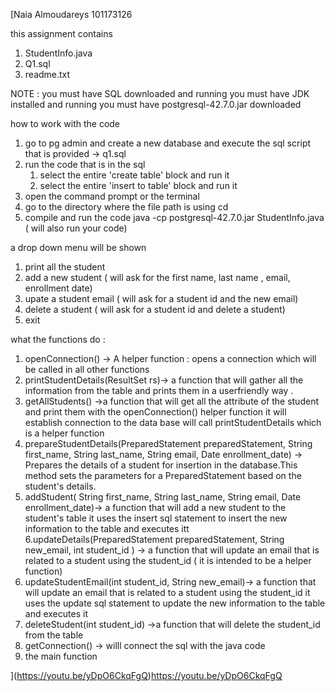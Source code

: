 [Naia Almoudareys
101173126

this assignment contains 
1. StudentInfo.java
6. Q1.sql 
7. readme.txt


NOTE :
you must have SQL downloaded and running
you must have JDK installed and running 
you must have postgresql-42.7.0.jar downloaded


how to work with the code 
1. go to pg admin and create a new database and execute the sql script that is provided -> q1.sql
2. run the code that is in the sql
	1. select the entire 'create table' block and run it 
	2. select the entire 'insert to table' block and run it
3. open the command prompt or the terminal 
4. go to the directory where the file path is using cd
5. compile and run the code 
	java -cp postgresql-42.7.0.jar StudentInfo.java ( will also run your code)

a drop down menu will be shown 
1. print all the student 
2. add a new student ( will ask for the first name, last name , email, enrollment date)
3. upate a student email ( will ask for a student id and the new email)
4. delete a student ( will ask for a student id and delete a student)
5. exit 




what the functions do :
1. openConnection() -> A helper function : opens a connection which will be called in all other functions
2. printStudentDetails(ResultSet rs)->  a function that will gather all the information from the table and prints them in a userfriendly way .
3. getAllStudents() ->a function that will get all the attribute of the student and print them with the openConnection() helper function it will establish connection to the data base will call printStudentDetails which is a helper function
4.  prepareStudentDetails(PreparedStatement preparedStatement, String first_name, String last_name, String email, Date enrollment_date) -> Prepares the details of a student for insertion in the database.This method sets the parameters for a PreparedStatement based on the student's details.
5. addStudent( String first_name, String last_name, String email, Date enrollment_date)-> a function that will add a new student to the student's table it uses the insert sql statement to insert the new information to the table and executes itt
6.updateDetails(PreparedStatement preparedStatement, String new_email, int student_id ) -> a function that will update an email that is related to a student using the student_id ( it is intended to be a helper function)
7. updateStudentEmail(int student_id, String new_email)-> a function that will update an email that is related to a student using the student_id it uses the update sql statement to update the new information to the table and executes it
8. deleteStudent(int student_id) ->a function that will delete the student_id from the table
9. getConnection() -> willl connect the sql with the java code 
10. the main function 

 
](https://youtu.be/yDpO6CkqFgQ)https://youtu.be/yDpO6CkqFgQ
